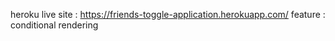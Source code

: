 heroku live site : https://friends-toggle-application.herokuapp.com/
feature : conditional rendering 